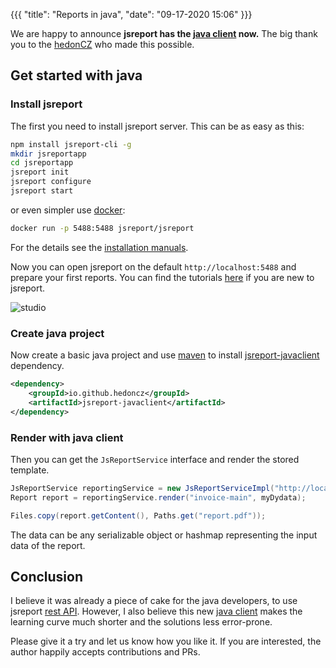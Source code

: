 ﻿{{{
    "title": "Reports in java",
    "date": "09-17-2020 15:06"
}}}

We are happy to announce **jsreport has the [java client](https://github.com/hedoncz/jsreport-javaclient) now.** The big thank you to the [hedonCZ](https://github.com/hedonCZ) who made this possible.

## Get started with java

### Install jsreport

The first you need to install jsreport server.  This can be as easy as this:
```sh
npm install jsreport-cli -g  
mkdir jsreportapp  
cd jsreportapp  
jsreport init  
jsreport configure  
jsreport start
```

or even simpler use [docker](/learn/docker):
```sh
docker run -p 5488:5488 jsreport/jsreport
```
For the details see the [installation manuals](/on-prem).

Now you can open jsreport on the default `http://localhost:5488` and prepare your first reports.
You can find the tutorials [here](/learn) if you are new to jsreport.

![studio](https://jsreport.net/screenshots/studio.png)

### Create java project

Now create a basic java project and use [maven](https://maven.apache.org/) to install [jsreport-javaclient](https://github.com/hedoncz/jsreport-javaclient) dependency.

```xml
<dependency>
	<groupId>io.github.hedoncz</groupId>
	<artifactId>jsreport-javaclient</artifactId>
</dependency>
```

### Render with java client

Then you can get the `JsReportService` interface and render the stored template.
```java
JsReportService reportingService = new JsReportServiceImpl("http://localhost:5488");
Report report = reportingService.render("invoice-main", myDydata);

Files.copy(report.getContent(), Paths.get("report.pdf"));
```
The data can be any serializable object or hashmap representing the input data of the report.

## Conclusion

I believe it was already a piece of cake for the java developers, to use jsreport [rest API](/learn/api). However, I also believe this new [java client](https://github.com/hedonCZ/jsreport-javaclient) makes the learning curve much shorter and the solutions less error-prone.

Please give it a try and let us know how you like it. If you are interested, the author happily accepts contributions and PRs.